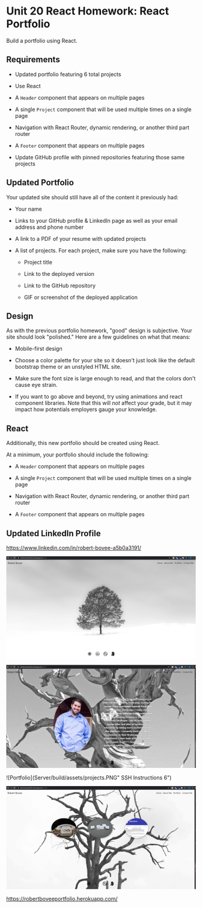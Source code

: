 # Unit 20 React Homework: React Portfolio

Build a portfolio using React.

## Requirements

* Updated portfolio featuring 6 total projects

* Use React

* A `Header` component that appears on multiple pages

* A single `Project` component that will be used multiple times on a single page 

* Navigation with React Router, dynamic rendering, or another third part router

* A `Footer` component that appears on multiple pages

* Update GitHub profile with pinned repositories featuring those same projects


## Updated Portfolio

Your updated site should still have all of the content it previously had:

* Your name

* Links to your GitHub profile & LinkedIn page as well as your email address and phone number

* A link to a PDF of your resume with updated projects

* A list of projects. For each project, make sure you have the following:

  * Project title

  * Link to the deployed version

  * Link to the GitHub repository

  * GIF or screenshot of the deployed application


## Design

As with the previous portfolio homework, "good" design is subjective. Your site should look
"polished." Here are a few guidelines on what that means:

* Mobile-first design

* Choose a color palette for your site so it doesn't just look like the default bootstrap theme or an unstyled HTML site. 

* Make sure the font size is large enough to read, and that the colors don't cause eye strain.

* If you want to go above and beyond, try using animations and react component libraries. Note that this will _not_ affect your grade, but it may impact how potentials employers gauge your knowledge.

## React

Additionally, this new portfolio should be created using React.

At a minimum, your portfolio should include the following:

* A `Header` component that appears on multiple pages

* A single `Project` component that will be used multiple times on a single page 

* Navigation with React Router, dynamic rendering, or another third part router

* A `Footer` component that appears on multiple pages


## Updated LinkedIn Profile 

https://www.linkedin.com/in/robert-bovee-a5b0a3191/


![Home](Server/build/assets/home.PNG " SSH Instructions 6")

![About Me](Server/build/assets/aboutme.PNG " SSH Instructions 6")

![Portfolio](Server/build/assets/projects.PNG" SSH Instructions 6")

![Contact Me](Server/build/assets/contactme.PNG " SSH Instructions 6")




https://robertboveeportfolio.herokuapp.com/
